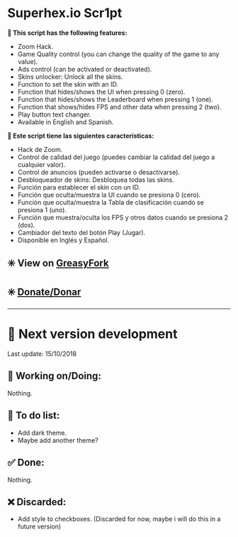 # Superhex.io Scr1pt
<b>🔰 This script has the following features:</b>
* Zoom Hack.
* Game Quality control (you can change the quality of the game to any value).
* Ads control (can be activated or deactivated).
* Skins unlocker: Unlock all the skins.
* Function to set the skin with an ID.
* Function that hides/shows the UI when pressing 0 (zero).
* Function that hides/shows the Leaderboard when pressing 1 (one).
* Function that shows/hides FPS and other data when pressing 2 (two).
* Play button text changer.
* Available in English and Spanish.

<b>🔰 Este script tiene las siguientes características:</b>
* Hack de Zoom.
* Control de calidad del juego (puedes cambiar la calidad del juego a cualquier valor).
* Control de anuncios (pueden activarse o desactivarse).
* Desbloqueador de skins: Desbloquea todas las skins.
* Función para establecer el skin con un ID.
* Función que oculta/muestra la UI cuando se presiona 0 (cero).
* Función que oculta/muestra la Tabla de clasificación cuando se presiona 1 (uno).
* Función que muestra/oculta los FPS y otros datos cuando se presiona 2 (dos).
* Cambiador del texto del botón Play (Jugar).
* Disponible en Inglés y Español.

## ✳️  View on [GreasyFork](https://greasyfork.org/es/scripts/36071-superhex-io-scr1pt)

## ✳️  [Donate/Donar](https://www.paypal.me/TBM13)

_______________________________________________

# 🔰 Next version development
Last update: 15/10/2018

## 🔧 Working on/Doing:
Nothing.

## 📝 To do list:
* Add dark theme.
* Maybe add another theme?

## ✅ Done:
Nothing.

## ❌ Discarded:
* Add style to checkboxes. (Discarded for now, maybe i will do this in a future version)
